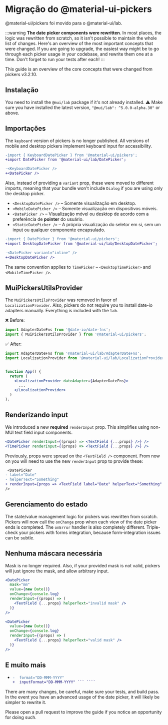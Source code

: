 # Migração do @material-ui-pickers

<p class="description">@material-ui/pickers foi movido para o @material-ui/lab.</p>

:::warning
**The date picker components were rewritten**. In most places, the logic was rewritten from scratch, so it isn't possible to maintain the whole list of changes. Here's an overview of the most important concepts that were changed. If you are going to upgrade, the easiest way might be to go through each picker usage in your codebase, and rewrite them one at a time. Don't forget to run your tests after each!
:::

This guide is an overview of the core concepts that were changed from pickers v3.2.10.

## Instalação

You need to install the `@mui/lab` package if it's not already installed. ⚠️ Make sure you have installed the latest version, `"@mui/lab": ^5.0.0-alpha.30"` or above.

## Importações

The `keyboard` version of pickers is no longer published. All versions of mobile and desktop pickers implement keyboard input for accessibility.

```diff
-import { KeyboardDatePicker } from '@material-ui/pickers';
+import DatePicker from '@material-ui/lab/DatePicker';

-<KeyboardDatePicker />
+<DatePicker />
```

Also, instead of providing a `variant` prop, these were moved to different imports, meaning that your bundle won't include `Dialog` if you are using only the desktop picker.

- `<DesktopDatePicker />` – Somente visualização em desktop.
- `<MobileDatePicker />` – Somente visualização em dispositivos móveis.
- `<DatePicker />` – Visualização móvel ou desktop de acordo com a preferência de **pointer** do usuário.
- `<StaticDatePicker />` – A própria visualização do seletor em si, sem um input ou qualquer componente encapsulado.

```diff
-import { DatePicker } from '@material-ui/pickers';
+import DesktopDatePicker from '@material-ui/lab/DesktopDatePicker';

-<DatePicker variant="inline" />
+<DesktopDatePicker />
```

The same convention applies to `TimePicker` – `<DesktopTimePicker>` and `<MobileTimePicker />`.

## MuiPickersUtilsProvider

The `MuiPickersUtilsProvider` was removed in favor of `LocalizationProvider`. Also, pickers do not require you to install date-io adapters manually. Everything is included with the `lab`.

❌ Before:

```js
import AdapterDateFns from '@date-io/date-fns';
import { MuiPickersUtilsProvider } from '@material-ui/pickers';
```

✅ After:

```jsx
import AdapterDateFns from '@material-ui/lab/AdapterDateFns';
import LocalizationProvider from '@material-ui/lab/LocalizationProvider';


function App() {
  return (
    <LocalizationProvider dateAdapter={AdapterDateFns}>
      ...
    </LocalizationProvider>
  )
);
```

## Renderizando input

We introduced a new **required** `renderInput` prop. This simplifies using non-MUI text field input components.

```jsx
<DatePicker renderInput={(props) => <TextField {...props} />} />
<TimePicker renderInput={(props) => <TextField {...props} />} />
```

Previously, props were spread on the `<TextField />` component. From now on you will need to use the new `renderInput` prop to provide these:

```diff
 <DatePicker
- label="Date"
- helperText="Something"
+ renderInput={props => <TextField label="Date" helperText="Something" /> }
/>
```

## Gerenciamento do estado

The state/value management logic for pickers was rewritten from scratch. Pickers will now call the `onChange` prop when each view of the date picker ends is completed. The `onError` handler is also completely different. Triple-check your pickers with forms integration, because form-integration issues can be subtle.

## Nenhuma máscara necessária

Mask is no longer required. Also, if your provided mask is not valid, pickers will just ignore the mask, and allow arbitrary input.

```jsx
<DatePicker
  mask="mm"
  value={new Date()}
  onChange={console.log}
  renderInput={(props) => (
    <TextField {...props} helperText="invalid mask" />
  )}
/>

<DatePicker
  value={new Date()}
  onChange={console.log}
  renderInput={(props) => (
    <TextField {...props} helperText="valid mask" />
  )}
/>
```

## E muito mais

- ````diff <DatePicker
  -  format="DD-MMM-YYYY"
  +  inputFormat="DD-MMM-YYYY" ``` ````

There are many changes, be careful, make sure your tests, and build pass. In the event you have an advanced usage of the date picker, it will likely be simpler to rewrite it.

Please open a pull request to improve the guide if you notice an opportunity for doing such.
